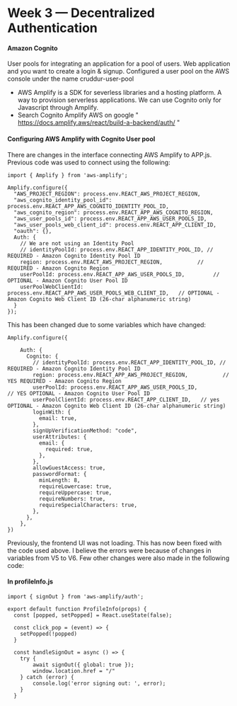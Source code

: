 # Week 3 — Decentralized Authentication

#### Amazon Cognito
User pools for integrating an application for a pool of users. Web application and you want to create a login  & signup. 
Configured a user pool on the AWS console under the name cruddur-user-pool

- AWS Amplify is a SDK for severless libraries and a hosting platform. A way to provision serverless applications. We can use Cognito only for Javascript through Amplify.
- Search Cognito Amplify AWS on google " https://docs.amplify.aws/react/build-a-backend/auth/ "

#### Configuring AWS Amplify with Cognito User pool
There are changes in the interface connecting AWS Amplify to APP.js. 
Previous code was used to connect using the following: 
``` 
import { Amplify } from 'aws-amplify';

Amplify.configure({
  "AWS_PROJECT_REGION": process.env.REACT_AWS_PROJECT_REGION,
  "aws_cognito_identity_pool_id": process.env.REACT_APP_AWS_COGNITO_IDENTITY_POOL_ID,
  "aws_cognito_region": process.env.REACT_APP_AWS_COGNITO_REGION,
  "aws_user_pools_id": process.env.REACT_APP_AWS_USER_POOLS_ID,
  "aws_user_pools_web_client_id": process.env.REACT_APP_CLIENT_ID,
  "oauth": {},
  Auth: {
    // We are not using an Identity Pool
    // identityPoolId: process.env.REACT_APP_IDENTITY_POOL_ID, // REQUIRED - Amazon Cognito Identity Pool ID
    region: process.env.REACT_AWS_PROJECT_REGION,           // REQUIRED - Amazon Cognito Region
    userPoolId: process.env.REACT_APP_AWS_USER_POOLS_ID,         // OPTIONAL - Amazon Cognito User Pool ID
    userPoolWebClientId: process.env.REACT_APP_AWS_USER_POOLS_WEB_CLIENT_ID,   // OPTIONAL - Amazon Cognito Web Client ID (26-char alphanumeric string)
  }
});
```
This has been changed due to some variables which have changed: 
```
Amplify.configure({

    Auth: {
      Cognito: {
        // identityPoolId: process.env.REACT_APP_IDENTITY_POOL_ID, // REQUIRED - Amazon Cognito Identity Pool ID
        region: process.env.REACT_APP_AWS_PROJECT_REGION,           // YES REQUIRED - Amazon Cognito Region
        userPoolId: process.env.REACT_APP_AWS_USER_POOLS_ID,         // YES OPTIONAL - Amazon Cognito User Pool ID
        userPoolClientId: process.env.REACT_APP_CLIENT_ID,   // yes OPTIONAL - Amazon Cognito Web Client ID (26-char alphanumeric string)
        loginWith: {
          email: true,
        },
        signUpVerificationMethod: "code",
        userAttributes: {
          email: {
            required: true,
          },
        },
        allowGuestAccess: true,
        passwordFormat: {
          minLength: 8,
          requireLowercase: true,
          requireUppercase: true,
          requireNumbers: true,
          requireSpecialCharacters: true,
        },
      },
    },
})

```
Previously, the frontend UI was not loading. This has now been fixed with the code used above. I believe the errors were because of changes in variables from V5 to V6. Few other changes were also made in the following code: 
#### In profileInfo.js
```
import { signOut } from 'aws-amplify/auth';

export default function ProfileInfo(props) {
  const [popped, setPopped] = React.useState(false);

  const click_pop = (event) => {
    setPopped(!popped)
  }
  
  const handleSignOut = async () => {
    try {
        await signOut({ global: true });
        window.location.href = "/"
    } catch (error) {
        console.log('error signing out: ', error);
    }
  }
```

